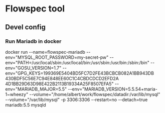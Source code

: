 # Flowspec tool

## Devel config

### Run Mariadb in docker

docker run --name=flowspec-mariadb --env="MYSQL_ROOT_PASSWORD=my-secret-pw" --env="PATH=/usr/local/sbin:/usr/local/bin:/usr/sbin:/usr/bin:/sbin:/bin" --env="GOSU_VERSION=1.7" --env="GPG_KEYS=199369E5404BD5FC7D2FE43BCBCB082A1BB943DB     430BDF5C56E7C94E848EE60C1C4CBDCDCD2EFD2A    4D1BB29D63D98E422B2113B19334A25F8507EFA5" --env="MARIADB_MAJOR=5.5" --env="MARIADB_VERSION=5.5.54+maria-1~wheezy" --volume="/home/albert/work/flowspec/datadir:/var/lib/mysql" --volume="/var/lib/mysql" -p 3306:3306 --restart=no --detach=true mariadb:5.5 mysqld